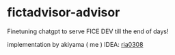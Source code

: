 # fictadvisor-advisor
 Finetuning chatgpt to serve FICE DEV till the end of days! 

implementation by akiyama ( me )
IDEA: [ria0308](https://github.com/ria0308)
